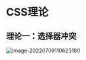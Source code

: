 # CSS理论

## 理论一：选择器冲突

![image-20220709110623180](https://ykangliblog.oss-cn-beijing.aliyuncs.com/article/image-20220709110623180.png)